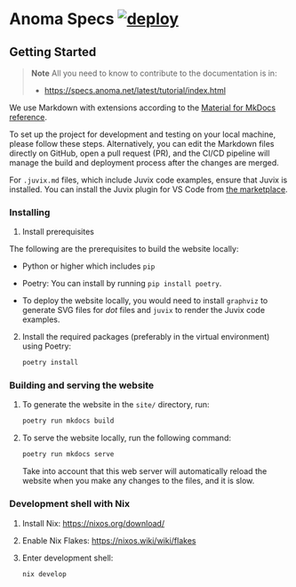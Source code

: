 # Anoma Specs [![deploy](https://github.com/anoma/nspec/actions/workflows/deploy.yml/badge.svg)](https://github.com/anoma/nspec/actions/workflows/deploy.yml)
<!-- --8<-- [start:all]-- -->

## Getting Started

> **Note**
> All you need to know to contribute to the documentation is in:
> - https://specs.anoma.net/latest/tutorial/index.html

We use Markdown with extensions according to the [Material for MkDocs reference](https://squidfunk.github.io/mkdocs-material/reference/).

To set up the project for development and testing on your local machine, please follow these steps.
Alternatively, you can edit the Markdown files directly on GitHub, open a pull request (PR), and
the CI/CD pipeline will manage the build and deployment process after the changes are merged.

For `.juvix.md` files, which include Juvix code examples, ensure that Juvix is
installed. You can install the Juvix plugin for VS Code
from [the
marketplace](https://marketplace.visualstudio.com/items?itemName=heliax.juvix-mode).

### Installing

1. Install prerequisites

  The following are the prerequisites to build the website locally:

  - Python or higher which includes `pip`

  - Poetry: You can install by running `pip install poetry`.

  - To deploy the website locally, you would need to install `graphviz` to
    generate SVG files for *dot* files and `juvix` to render the Juvix code
    examples.

2. Install the required packages (preferably in the virtual environment) using Poetry:

    ```bash
    poetry install
    ```

### Building and serving the website

1. To generate the website in the `site/` directory, run:

    ```bash
    poetry run mkdocs build
    ```

2. To serve the website locally, run the following command:

    ```bash
    poetry run mkdocs serve
    ```

    Take into account that this web server will automatically reload the website
    when you make any changes to the files, and it is slow.


### Development shell with Nix

1. Install Nix: https://nixos.org/download/

2. Enable Nix Flakes: https://nixos.wiki/wiki/flakes

3. Enter development shell:

    ```bash
    nix develop
    ```

<!-- --8<-- [end:all]-- -->
